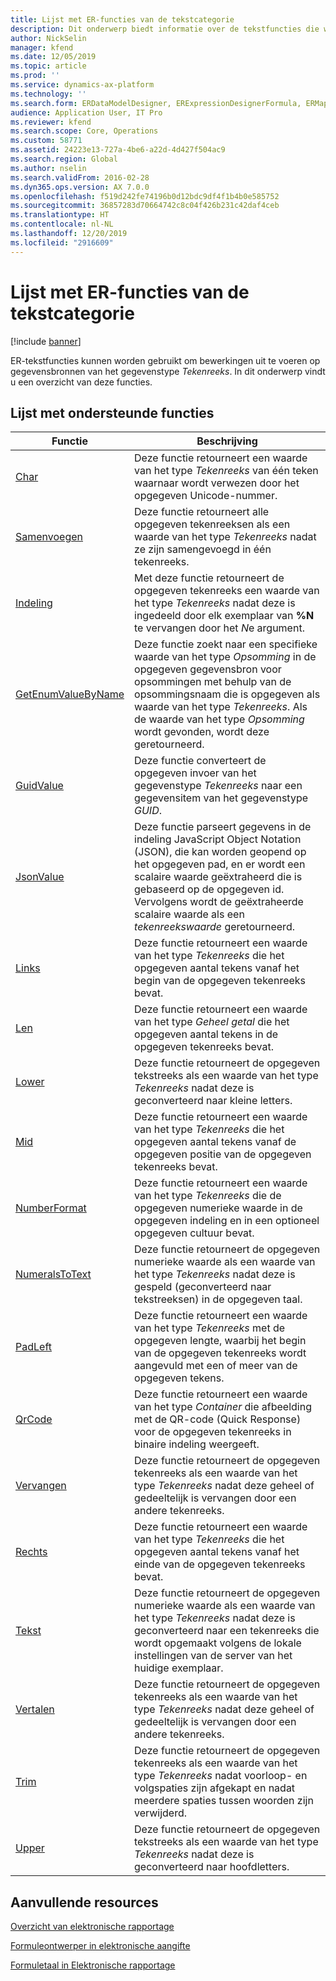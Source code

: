 ```yaml
---
title: Lijst met ER-functies van de tekstcategorie
description: Dit onderwerp biedt informatie over de tekstfuncties die worden ondersteund in ER (Elektronische rapportage).
author: NickSelin
manager: kfend
ms.date: 12/05/2019
ms.topic: article
ms.prod: ''
ms.service: dynamics-ax-platform
ms.technology: ''
ms.search.form: ERDataModelDesigner, ERExpressionDesignerFormula, ERMappedFormatDesigner, ERModelMappingDesigner
audience: Application User, IT Pro
ms.reviewer: kfend
ms.search.scope: Core, Operations
ms.custom: 58771
ms.assetid: 24223e13-727a-4be6-a22d-4d427f504ac9
ms.search.region: Global
ms.author: nselin
ms.search.validFrom: 2016-02-28
ms.dyn365.ops.version: AX 7.0.0
ms.openlocfilehash: f519d242fe74196b0d12bdc9df4f1b4b0e585752
ms.sourcegitcommit: 36857283d70664742c8c04f426b231c42daf4ceb
ms.translationtype: HT
ms.contentlocale: nl-NL
ms.lasthandoff: 12/20/2019
ms.locfileid: "2916609"
---
```

# <a name="list-of-er-functions-of-the-text-category"></a>Lijst met ER-functies van de tekstcategorie

[!include [banner](../includes/banner.md)]

ER-tekstfuncties kunnen worden gebruikt om bewerkingen uit te voeren op gegevensbronnen van het gegevenstype *Tekenreeks*. In dit onderwerp vindt u een overzicht van deze functies.

## <a name="list-of-supported-functions"></a>Lijst met ondersteunde functies

| Functie | Beschrijving |
|----------|-------------|
| [Char](er-functions-text-char.md) | Deze functie retourneert een waarde van het type *Tekenreeks* van één teken waarnaar wordt verwezen door het opgegeven Unicode-nummer. |
| [Samenvoegen](er-functions-text-concatenate.md) | Deze functie retourneert alle opgegeven tekenreeksen als een waarde van het type *Tekenreeks* nadat ze zijn samengevoegd in één tekenreeks. |
| [Indeling](er-functions-text-format.md) | Met deze functie retourneert de opgegeven tekenreeks een waarde van het type *Tekenreeks* nadat deze is ingedeeld door elk exemplaar van **%N** te vervangen door het *N*e argument. |
| [GetEnumValueByName](er-functions-text-getenumvaluebyname.md) | Deze functie zoekt naar een specifieke waarde van het type *Opsomming* in de opgegeven gegevensbron voor opsommingen met behulp van de opsommingsnaam die is opgegeven als waarde van het type *Tekenreeks*. Als de waarde van het type *Opsomming* wordt gevonden, wordt deze geretourneerd. |
| [GuidValue](er-functions-text-guidvalue.md) | Deze functie converteert de opgegeven invoer van het gegevenstype *Tekenreeks* naar een gegevensitem van het gegevenstype *GUID*. |
| [JsonValue](er-functions-text-jsonvalue.md) | Deze functie parseert gegevens in de indeling JavaScript Object Notation (JSON), die kan worden geopend op het opgegeven pad, en er wordt een scalaire waarde geëxtraheerd die is gebaseerd op de opgegeven id. Vervolgens wordt de geëxtraheerde scalaire waarde als een *tekenreekswaarde* geretourneerd. |
| [Links](er-functions-text-left.md) | Deze functie retourneert een waarde van het type *Tekenreeks* die het opgegeven aantal tekens vanaf het begin van de opgegeven tekenreeks bevat. |
| [Len](er-functions-text-len.md) | Deze functie retourneert een waarde van het type *Geheel getal* die het opgegeven aantal tekens in de opgegeven tekenreeks bevat. |
| [Lower](er-functions-text-lower.md) | Deze functie retourneert de opgegeven tekstreeks als een waarde van het type *Tekenreeks* nadat deze is geconverteerd naar kleine letters. |
| [Mid](er-functions-text-mid.md) | Deze functie retourneert een waarde van het type *Tekenreeks* die het opgegeven aantal tekens vanaf de opgegeven positie van de opgegeven tekenreeks bevat. |
| [NumberFormat](er-functions-text-numberformat.md) | Deze functie retourneert een waarde van het type *Tekenreeks* die de opgegeven numerieke waarde in de opgegeven indeling en in een optioneel opgegeven cultuur bevat. |
| [NumeralsToText](er-functions-text-numeralstotext.md) | Deze functie retourneert de opgegeven numerieke waarde als een waarde van het type *Tekenreeks* nadat deze is gespeld (geconverteerd naar tekstreeksen) in de opgegeven taal. |
| [PadLeft](er-functions-text-padleft.md) | Deze functie retourneert een waarde van het type *Tekenreeks* met de opgegeven lengte, waarbij het begin van de opgegeven tekenreeks wordt aangevuld met een of meer van de opgegeven tekens. |
| [QrCode](er-functions-text-qrcode.md) | Deze functie retourneert een waarde van het type *Container* die afbeelding met de QR-code (Quick Response) voor de opgegeven tekenreeks in binaire indeling weergeeft. |
| [Vervangen](er-functions-text-replace.md) | Deze functie retourneert de opgegeven tekenreeks als een waarde van het type *Tekenreeks* nadat deze geheel of gedeeltelijk is vervangen door een andere tekenreeks. |
| [Rechts](er-functions-text-right.md) | Deze functie retourneert een waarde van het type *Tekenreeks* die het opgegeven aantal tekens vanaf het einde van de opgegeven tekenreeks bevat. |
| [Tekst](er-functions-text-text.md) | Deze functie retourneert de opgegeven numerieke waarde als een waarde van het type *Tekenreeks* nadat deze is geconverteerd naar een tekenreeks die wordt opgemaakt volgens de lokale instellingen van de server van het huidige exemplaar. |
| [Vertalen](er-functions-text-translate.md) | Deze functie retourneert de opgegeven tekenreeks als een waarde van het type *Tekenreeks* nadat deze geheel of gedeeltelijk is vervangen door een andere tekenreeks. |
| [Trim](er-functions-text-trim.md) | Deze functie retourneert de opgegeven tekenreeks als een waarde van het type *Tekenreeks* nadat voorloop- en volgspaties zijn afgekapt en nadat meerdere spaties tussen woorden zijn verwijderd. |
| [Upper](er-functions-text-upper.md) | Deze functie retourneert de opgegeven tekstreeks als een waarde van het type *Tekenreeks* nadat deze is geconverteerd naar hoofdletters. |

## <a name="additional-resources"></a>Aanvullende resources

[Overzicht van elektronische rapportage](general-electronic-reporting.md)

[Formuleontwerper in elektronische aangifte](general-electronic-reporting-formula-designer.md)

[Formuletaal in Elektronische rapportage](er-formula-language.md)
